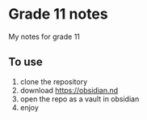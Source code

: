 # Grade 11 notes
My notes for grade 11

## To use
1. clone the repository
2. download https://obsidian.nd
3. open the repo as a vault in obsidian
4. enjoy

